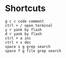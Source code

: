 # Shortcuts
    g c c code comment
    ctrl + / open terminal
    y r yank by flash
    d r yank by flash
    ctrl + a inc
    ctrl + x dec
    space s g grep search
    space f g file grep search
    
